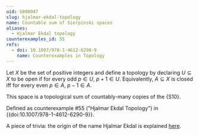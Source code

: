 ```yaml
---
uid: S000047
slug: hjalmar-ekdal-topology
name: Countable sum of Sierpinski spaces
aliases:
  - Hjalmar Ekdal topology
counterexamples_id: 55
refs:
  - doi: 10.1007/978-1-4612-6290-9 
    name: Counterexamples in Topology
---
```

Let $X$ be the set of positive integers and define a topology by declaring $U \subseteq X$ to be open if for every odd $p \in U$, $p+1 \in U$. Equivalently, $A \subseteq X$ is closed iff for every even $p \in A$, $p-1 \in A$.

This space is a topological sum of countably-many copies of the {S10}.

Defined as counterexample #55 ("Hjalmar Ekdal Topology")
in {{doi:10.1007/978-1-4612-6290-9}}.

A piece of trivia: the origin of the name Hjalmar Ekdal is explained [here](https://proofwiki.org/wiki/Mathematician:Hjalmar_Ekdal).


<!-- [[Proof of Topology]]
1. Note that $X$ contains all positive integers thus every integer $p$ is in $X$ thus $X$ is open. See that $\emptyset$ contains no integers therefore $\emptyset$ satisfies the condition vacuously therefore it is open.

2. Let $\left\{U_i | i \in I \right\}$ be an arbitrary collection of open sets. Consider any odd $p \in \bigcup\limits_{i \in I} U_i$ since every $U_i$ is open this means $p+1$ is also in the union therefore the union is open.

3. Given any intersection $\bigcap\limits_{n=1}^N U_n$ with $U_n$ an open set and $N \in \mathbb{N}$. Given an odd $p \in \bigcap\limits_{n=1}^N U_n$ then $p \in U_n$ for all $n \leq N$. Thus by definition of open $p+1$ also exists in $U_n$ for all $n \leq N$ therefore $p+1 \in \bigcap\limits_{n=1}^N U_n$ thus $\bigcap\limits_{n=1}^N U_n$ is open. -->
